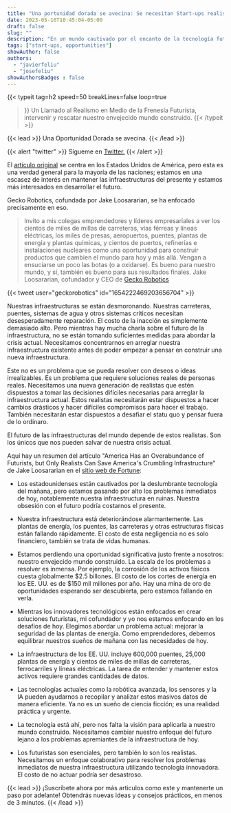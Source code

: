 ```yaml
---
title: "Una portunidad dorada se avecina: Se necesitan Start-ups realistas para revitalizar nuestro mundo construido envejecido"
date: 2023-05-16T10:45:04-05:00
draft: false
slug: ""
description: "En un mundo cautivado por el encanto de la tecnología futura, no debemos pasar por alto los apremiantes problemas de hoy. El más evidente de estos es el rápido deterioro de la infraestructura. El llamado a la acción es claro: los realistas deben intervenir y rescatar nuestro envejecido mundo construido."
tags: ["start-ups, opportunities"]
showAuthor: false
authors:
  - "javierfeliu"
  - "josefeliu"
showAuthorsBadges : false  
---
```

 {{< typeit 
  tag=h2
  speed=50
  breakLines=false
  loop=true
>}}
Un Llamado al Realismo en Medio de la Frenesía Futurista,
intervenir y rescatar nuestro envejecido mundo construido.
{{< /typeit >}}

{{< lead >}}
Una Oportunidad Dorada se avecina.
{{< /lead >}}

{{< alert "twitter" >}}
Sígueme en [Twitter.](https://twitter.com/com/JavierFeliuH)
{{< /alert >}}

El [artículo original](https://fortune.com/2023/05/16/america-overabundance-of-futurists-only-realists-save-aging-built-world-jake-loosararian/) se centra en los Estados Unidos de América, pero esta es una verdad general para la mayoría de las naciones; estamos en una escasez de interés en mantener las infraestructuras del presente y estamos más interesados en desarrollar el futuro.

Gecko Robotics, cofundada por Jake Loosararian, se ha enfocado precisamente en eso.

> Invito a mis colegas emprendedores y líderes empresariales a ver los cientos de miles de millas de carreteras, vías férreas y líneas eléctricas, los miles de presas, aeropuertos, puentes, plantas de energía y plantas químicas, y cientos de puertos, refinerías e instalaciones nucleares como una oportunidad para construir productos que cambien el mundo para hoy y más allá. Vengan a ensuciarse un poco las botas (o a oxidarse). Es bueno para nuestro mundo, y sí, también es bueno para sus resultados finales. Jake Loosararian, cofundador y CEO de [Gecko Robotics](https://www.geckorobotics.com/)

{{< tweet user="geckorobotics" id="1654222469203656704" >}}

Nuestras infraestructuras se están desmoronando. Nuestras carreteras, puentes, sistemas de agua y otros sistemas críticos necesitan desesperadamente reparación. El costo de la inacción es simplemente demasiado alto.
Pero mientras hay mucha charla sobre el futuro de la infraestructura, no se están tomando suficientes medidas para abordar la crisis actual. Necesitamos concentrarnos en arreglar nuestra infraestructura existente antes de poder empezar a pensar en construir una nueva infraestructura.

Este no es un problema que se pueda resolver con deseos o ideas irrealizables. Es un problema que requiere soluciones reales de personas reales. Necesitamos una nueva generación de realistas que estén dispuestos a tomar las decisiones difíciles necesarias para arreglar la infraestructura actual.
Estos realistas necesitarán estar dispuestos a hacer cambios drásticos y hacer difíciles compromisos para hacer el trabajo. También necesitarán estar dispuestos a desafiar el statu quo y pensar fuera de lo ordinaro.

El futuro de las infraestructuras del mundo depende de estos realistas. Son los únicos que nos pueden salvar de nuestra crisis actual.

Aquí hay un resumen del artículo "America Has an Overabundance of Futurists, but Only Realists Can Save America's Crumbling Infrastructure" de Jake Loosararian en el [sitio web de Fortune](https://fortune.com/2023/05/16/america-overabundance-of-futurists-only-realists-save-aging-built-world-jake-loosararian/):

* Los estadounidenses están cautivados por la deslumbrante tecnología del mañana, pero estamos pasando por alto los problemas inmediatos de hoy, notablemente nuestra infraestructura en ruinas. Nuestra obsesión con el futuro podría costarnos el presente.

* Nuestra infraestructura está deteriorándose alarmantemente. Las plantas de energía, los puentes, las carreteras y otras estructuras físicas están fallando rápidamente. El costo de esta negligencia no es solo financiero, también se trata de vidas humanas.

* Estamos perdiendo una oportunidad significativa justo frente a nosotros: nuestro envejecido mundo construido. La escala de los problemas a resolver es inmensa. Por ejemplo, la corrosión de los activos físicos cuesta globalmente $2.5 billones. El costo de los cortes de energía en los EE. UU. es de $150 mil millones por año. Hay una mina de oro de oportunidades esperando ser descubierta, pero estamos fallando en verla.

* Mientras los innovadores tecnológicos están enfocados en crear soluciones futuristas, mi cofundador y yo nos estamos enfocando en los desafíos de hoy. Elegimos abordar un problema actual: mejorar la seguridad de las plantas de energía. Como emprendedores, debemos equilibrar nuestros sueños de mañana con las necesidades de hoy.

* La infraestructura de los EE. UU. incluye 600,000 puentes, 25,000 plantas de energía y cientos de miles de millas de carreteras, ferrocarriles y líneas eléctricas. La tarea de entender y mantener estos activos requiere grandes cantidades de datos.

* Las tecnologías actuales como la robótica avanzada, los sensores y la IA pueden ayudarnos a recopilar y analizar estos masivos datos de manera eficiente. Ya no es un sueño de ciencia ficción; es una realidad práctica y urgente.

* La tecnología está ahí, pero nos falta la visión para aplicarla a nuestro mundo construido. Necesitamos cambiar nuestro enfoque del futuro lejano a los problemas apremiantes de la infraestructura de hoy.

* Los futuristas son esenciales, pero también lo son los realistas. Necesitamos un enfoque colaborativo para resolver los problemas inmediatos de nuestra infraestructura utilizando tecnología innovadora. El costo de no actuar podría ser desastroso.


{{< lead >}}
¡Suscríbete ahora por más articulos como este y mantenerte un paso por adelante! Obtendrás nuevas ideas y consejos prácticos, en menos de 3 minutos.
{{< /lead >}}
<script async data-uid="c675c53081" src="https://javier-feliu.ck.page/c675c53081/index.js"></script>
